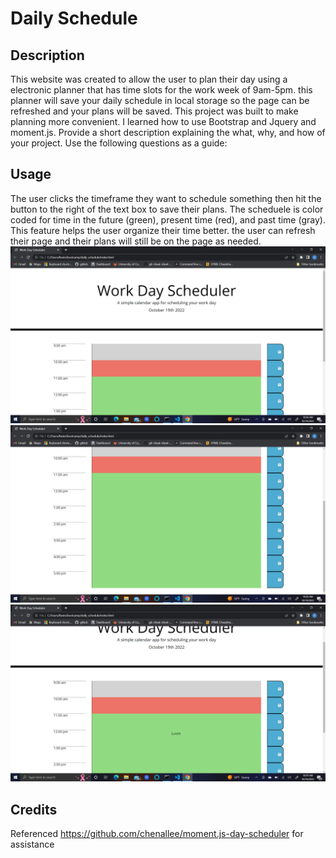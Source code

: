 # Daily Schedule
## Description
This website was created to allow the user to plan their day using a electronic planner that has time slots for the work week of 9am-5pm. this planner will save your daily schedule in local storage so the page can be refreshed and your plans will be saved. This project was built to make planning more convenient. I learned how to use Bootstrap and Jquery and moment.js. 
Provide a short description explaining the what, why, and how of your project. Use the following questions as a guide:

## Usage
The user clicks the timeframe they want to schedule something then hit the button to the right of the text box to save their plans. The scheduele is color coded for time in the future (green), present time (red), and past time (gray). This feature helps the user organize their time better. the user can refresh their page and their plans will still be on the page as needed. 
![This image shows the header of the page including the current date.](assets/images/2022-10-19.png)
![This image shows the color change according to the current time](assets/images/2022-10-19%20(1).png)
![This image shows "lunch" saved into local storage at 12:00pm](assets/images/2022-10-19%20(2).png)



## Credits

Referenced https://github.com/chenallee/moment.js-day-scheduler for assistance

